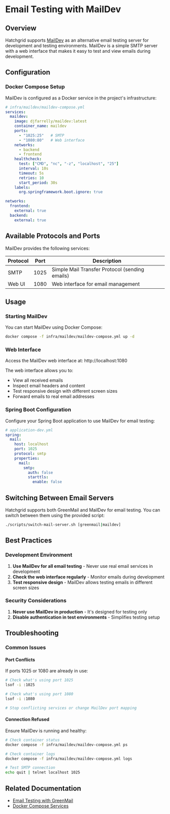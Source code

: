 # Email Testing with MailDev

## Overview

Hatchgrid supports [MailDev](https://github.com/maildev/maildev) as an alternative email testing server for development and testing environments. MailDev is a simple SMTP server with a web interface that makes it easy to test and view emails during development.

## Configuration

### Docker Compose Setup

MailDev is configured as a Docker service in the project's infrastructure:

```yaml
# infra/maildev/maildev-compose.yml
services:
  maildev:
    image: djfarrelly/maildev:latest
    container_name: maildev
    ports:
      - "1025:25"   # SMTP
      - "1080:80"   # Web interface
    networks:
      - backend
      - frontend
    healthcheck:
      test: ["CMD", "nc", "-z", "localhost", "25"]
      interval: 10s
      timeout: 5s
      retries: 10
      start_period: 30s
    labels:
      org.springframework.boot.ignore: true

networks:
  frontend:
    external: true
  backend:
    external: true
```

## Available Protocols and Ports

MailDev provides the following services:

| Protocol | Port | Description |
|----------|------|-------------|
| SMTP     | 1025 | Simple Mail Transfer Protocol (sending emails) |
| Web UI   | 1080 | Web interface for email management |

## Usage

### Starting MailDev

You can start MailDev using Docker Compose:

```bash
docker compose -f infra/maildev/maildev-compose.yml up -d
```

### Web Interface

Access the MailDev web interface at: http://localhost:1080

The web interface allows you to:
- View all received emails
- Inspect email headers and content
- Test responsive design with different screen sizes
- Forward emails to real email addresses

### Spring Boot Configuration

Configure your Spring Boot application to use MailDev for email testing:

```yaml
# application-dev.yml
spring:
  mail:
    host: localhost
    port: 1025
    protocol: smtp
    properties:
      mail:
        smtp:
          auth: false
          starttls:
            enable: false
```

## Switching Between Email Servers

Hatchgrid supports both GreenMail and MailDev for email testing. You can switch between them using the provided script:

```bash
./scripts/switch-mail-server.sh [greenmail|maildev]
```

## Best Practices

### Development Environment

1. **Use MailDev for all email testing** - Never use real email services in development
2. **Check the web interface regularly** - Monitor emails during development
3. **Test responsive design** - MailDev allows testing emails in different screen sizes

### Security Considerations

1. **Never use MailDev in production** - It's designed for testing only
2. **Disable authentication in test environments** - Simplifies testing setup

## Troubleshooting

### Common Issues

#### Port Conflicts

If ports 1025 or 1080 are already in use:

```bash
# Check what's using port 1025
lsof -i :1025

# Check what's using port 1080
lsof -i :1080

# Stop conflicting services or change MailDev port mapping
```

#### Connection Refused

Ensure MailDev is running and healthy:

```bash
# Check container status
docker compose -f infra/maildev/maildev-compose.yml ps

# Check container logs
docker compose -f infra/maildev/maildev-compose.yml logs

# Test SMTP connection
echo quit | telnet localhost 1025
```

## Related Documentation

- [Email Testing with GreenMail](../conventions/email-testing.md)
- [Docker Compose Services](../workflows/docker-composition-actions.md)
